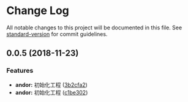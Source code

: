 # Change Log

All notable changes to this project will be documented in this file. See [standard-version](https://github.com/conventional-changelog/standard-version) for commit guidelines.

<a name="0.0.5"></a>
## 0.0.5 (2018-11-23)


### Features

* **andor:** 初始化工程 ([3b2cfa2](https://github.com/AndorLab/andor/commit/3b2cfa2))
* **andor:** 初始化工程 ([c1be302](https://github.com/AndorLab/andor/commit/c1be302))
